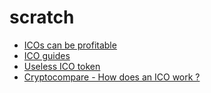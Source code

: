 # scratch

- [ICOs can be profitable](https://icowatchlist.com/blog/icos-profitable-investments-future-mark-cuban/)
- [ICO guides](https://icowatchlist.com/education/introduction)
- [Useless ICO token](https://uetoken.com/#token-details)
- [Cryptocompare - How does an ICO work ?](https://www.cryptocompare.com/coins/guides/how-does-an-ico-work/)
